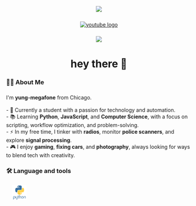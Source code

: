 <div align="center">
  <img height="150" src="https://avatars.githubusercontent.com/u/61205646"  />
</div>

###

<div align="center">
  <a href="https://www.youtube.com/@yung-megafone" target="_blank"><img src="https://img.shields.io/static/v1?message=Youtube&logo=youtube&label=&color=FF0000&logoColor=white&labelColor=&style=for-the-badge" height="25" alt="youtube logo"  /></a>
</div>

###

<div align="center">
  <img src="https://visitor-badge.laobi.icu/badge?page_id=yung-megafone"  />
</div>

###

<h1 align="center">hey there 👋</h1>

###

<h3 align="left">👩‍💻  About Me</h3>

###

<p align="left">
  I'm <strong>yung-megafone</strong> from Chicago.<br><br>
  - 🔭 Currently a student with a passion for technology and automation.<br>
  - 📚 Learning <strong>Python</strong>, <strong>JavaScript</strong>, and <strong>Computer Science</strong>, with a focus on scripting, workflow optimization, and problem-solving.<br>
  - ⚡ In my free time, I tinker with <strong>radios</strong>, monitor <strong>police scanners</strong>, and explore <strong>signal processing</strong>.<br>
  - 🎮 I enjoy <strong>gaming</strong>, <strong>fixing cars</strong>, and <strong>photography</strong>, always looking for ways to blend tech with creativity.<br>
</p>

###

<h3 align="left">🛠 Language and tools</h3>

###

<div align="left">
  <img width="12" />
  <img src="https://github.com/devicons/devicon/blob/master/icons/python/python-original-wordmark.svg" height="40" alt="Python Logo" />
</div>

###

